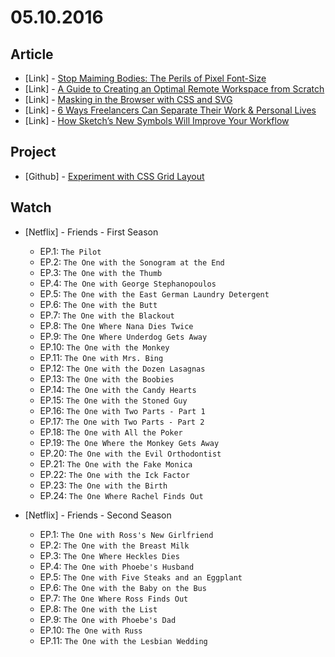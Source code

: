# 05.10.2016

## Article 

- \[Link\] - [Stop Maiming Bodies: The Perils of Pixel Font-Size](http://www.sitepoint.com/stop-maiming-bodies-the-perils-of-pixel-font-size/)
- \[Link\] - [A Guide to Creating an Optimal Remote Workspace from Scratch](http://www.sitepoint.com/optimal-remote-workspace/)
- \[Link\] - [Masking in the Browser with CSS and SVG](http://www.sitepoint.com/masking-in-the-browser-with-css-and-svg/)
- \[Link\] - [6 Ways Freelancers Can Separate Their Work & Personal Lives](http://www.sitepoint.com/6-ways-freelancers-can-separate-work-personal-lives/)
- \[Link\] - [How Sketch’s New Symbols Will Improve Your Workflow](http://www.sitepoint.com/how-sketch-symbols-will-improve-your-workflow/)


## Project

- \[Github\] - [Experiment with CSS Grid Layout](https://github.com/experiment-solutions/experiment-css-grid-layout)


## Watch 

- \[Netflix\] - Friends - First Season
  - EP.1: `The Pilot`
  - EP.2: `The One with the Sonogram at the End`
  - EP.3: `The One with the Thumb`
  - EP.4: `The One with George Stephanopoulos`
  - EP.5: `The One with the East German Laundry Detergent`
  - EP.6: `The One with the Butt`
  - EP.7: `The One with the Blackout`
  - EP.8: `The One Where Nana Dies Twice`
  - EP.9: `The One Where Underdog Gets Away`
  - EP.10: `The One with the Monkey`
  - EP.11: `The One with Mrs. Bing`
  - EP.12: `The One with the Dozen Lasagnas`
  - EP.13: `The One with the Boobies`
  - EP.14: `The One with the Candy Hearts`
  - EP.15: `The One with the Stoned Guy`
  - EP.16: `The One with Two Parts - Part 1`
  - EP.17: `The One with Two Parts - Part 2`
  - EP.18: `The One with All the Poker`
  - EP.19: `The One Where the Monkey Gets Away`
  - EP.20: `The One with the Evil Orthodontist`
  - EP.21: `The One with the Fake Monica`
  - EP.22: `The One with the Ick Factor`
  - EP.23: `The One with the Birth`
  - EP.24: `The One Where Rachel Finds Out`

- \[Netflix\] - Friends - Second Season
  - EP.1: `The One with Ross's New Girlfriend`
  - EP.2: `The One with the Breast Milk`
  - EP.3: `The One Where Heckles Dies`
  - EP.4: `The One with Phoebe's Husband`
  - EP.5: `The One with Five Steaks and an Eggplant`
  - EP.6: `The One with the Baby on the Bus`
  - EP.7: `The One Where Ross Finds Out`
  - EP.8: `The One with the List`
  - EP.9: `The One with Phoebe's Dad`
  - EP.10: `The One with Russ`
  - EP.11: `The One with the Lesbian Wedding`
